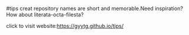 #tips
creat repository names are short and memorable.Need inspiration?How about literata-octa-filesta?

click to visit website:https://gyytg.github.io/tips/
